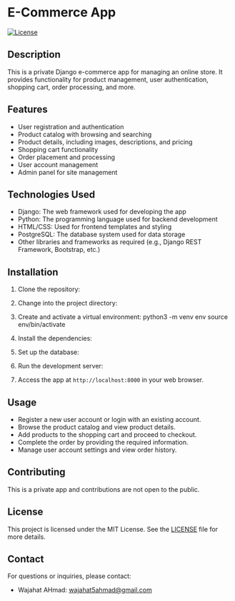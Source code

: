 # E-Commerce App

[![License](https://img.shields.io/badge/license-MIT-blue.svg)](https://opensource.org/licenses/MIT)

## Description
This is a private Django e-commerce app for managing an online store. It provides functionality for product management, user authentication, shopping cart, order processing, and more.

## Features
- User registration and authentication
- Product catalog with browsing and searching
- Product details, including images, descriptions, and pricing
- Shopping cart functionality
- Order placement and processing
- User account management
- Admin panel for site management

## Technologies Used
- Django: The web framework used for developing the app
- Python: The programming language used for backend development
- HTML/CSS: Used for frontend templates and styling
- PostgreSQL: The database system used for data storage
- Other libraries and frameworks as required (e.g., Django REST Framework, Bootstrap, etc.)

## Installation
1. Clone the repository:
2. Change into the project directory:
3. Create and activate a virtual environment:
    python3 -m venv env
    source env/bin/activate

4. Install the dependencies:
5. Set up the database:
6. Run the development server:
7. Access the app at `http://localhost:8000` in your web browser.

## Usage
- Register a new user account or login with an existing account.
- Browse the product catalog and view product details.
- Add products to the shopping cart and proceed to checkout.
- Complete the order by providing the required information.
- Manage user account settings and view order history.

## Contributing
This is a private app and contributions are not open to the public.

## License
This project is licensed under the MIT License. See the [LICENSE](LICENSE) file for more details.

## Contact
For questions or inquiries, please contact:
- Wajahat AHmad: wajahat5ahmad@gmail.com